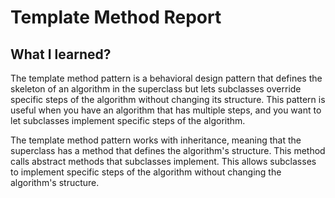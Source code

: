 # Template Method Report

## What I learned?

The template method pattern is a behavioral design pattern that defines the
skeleton of an algorithm in the superclass but lets subclasses override specific
steps of the algorithm without changing its structure. This pattern is useful
when you have an algorithm that has multiple steps, and you want to let
subclasses implement specific steps of the algorithm.

The template method pattern works with inheritance, meaning that the superclass
has a method that defines the algorithm's structure. This method calls abstract
methods that subclasses implement. This allows subclasses to implement specific
steps of the algorithm without changing the algorithm's structure.
